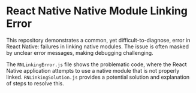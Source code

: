 # React Native Native Module Linking Error

This repository demonstrates a common, yet difficult-to-diagnose, error in React Native: failures in linking native modules.  The issue is often masked by unclear error messages, making debugging challenging.

The `RNLinkingError.js` file shows the problematic code, where the React Native application attempts to use a native module that is not properly linked.  `RNLinkingSolution.js` provides a potential solution and explanation of steps to resolve this.